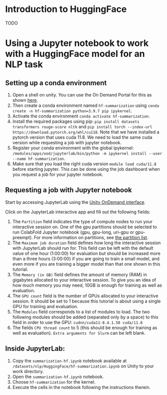 # Introduction to HuggingFace

TODO

# Using a Jupyter notebook to work with a HuggingFace model for an NLP task

## Setting up a conda environment

1. Open a shell on unity. You can use the On Demand Portal for this as shown [here](https://docs.unity.rc.umass.edu/connecting/ood.html).
2. Then create a conda environment named `hf-summarization` using `conda create -n hf-summarization python=3.9.7 pip ipykernel`. 
3. Activate the conda environment `conda activate hf-summarization`.
4. Install the required packages using pip: `pip install datasets transformers rouge-score nltk` and `pip install torch --index-url https://download.pytorch.org/whl/cu118`. Note that we have installed a pytorch version that uses cuda 11.8. We need to load the same cuda version while requesting a job with jupyter notebook.
5. Register your conda environment with the global ipykernel: `/modules/apps/ood/jupyterlab/bin/python -m ipykernel install --user --name hf-summarization`.
6. Make sure that you load the right cuda version `module load cuda/11.8` before starting jupyter. This can be done using the job dashboard when you request a job for your jupyter notebook.


## Requesting a job with Jupyter notebook

Start by accessing JupyterLab using the [Unity OnDemand interface](https://ood.unity.rc.umass.edu/pun/sys/dashboard/batch_connect/sys/jupyterlab/session_contexts/new).

Click on the JupyterLab interactive app and fill out the following fields:

1. The `Partition` field indicates the type of compute nodes to run your interactive session on. One of the gpu partitions should be selected to run ColabFold Jupyter notebook (gpu, gpu-long, uri-gpu or gpu-preempt). For more information on partitions, see [the partition list](https://docs.unity.rc.umass.edu/technical/partitionlist.html).
2. The `Maximum job duration` field defines how long the interactive session with JupyterLab should run for. This field can be left with the default value of one hour (1:00:00) for evaluation but should be increased more than a three hours (3:00:00) if you are going to train a small model, and even more if you are training a bigger model than that one shown in this tutorial. 
3. The `Memory (in GB)` field defines the amount of memory (RAM) in gigabytes allocated to your interactive session. To give you an idea of how much memory you may need, 10GB is enough for training as well as evaluation. 
4. The `GPU count` field is the number of GPUs allocated to your interactive session. It should be set to 1 because this tutorial is about using a single GPU for training and evaluation.
5. The `Modules` field corresponds to a list of modules to load. The two following modules should be added (separated only by a space) to this field in order to use the GPU: `cudnn/cuda11-8.4.1.50 cuda/11.8`
6. The fields `CPU thread count` to 5 (this should be enough for training as well as evaluation).  `Extra arguments for Slurm` can be left blank.

## Inside JupyterLab:

1. Copy the `summarization-hf.ipynb` notebook available at `/datasets/nlp/HuggingFace/hf-summarization.ipynb` on Unity to your work directory.
2. Open the `summarization-hf.ipynb` notebook.
3. Choose `hf-summarization` for the kernel.
4. Execute the cells in the notebook following the instructions therein. 